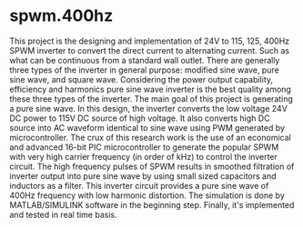 # spwm.400hz
This project is the designing and implementation of 24V to 115, 125, 400Hz SPWM inverter to convert the direct current to alternating current. Such as what can be continuous from a standard wall outlet. There are generally three types of the inverter in general purpose: modified sine wave, pure sine wave, and square wave. Considering the power output capability, efficiency and harmonics pure sine wave inverter is the best quality among these three types of the inverter. The main goal of this project is generating a pure sine wave. In this design, the inverter converts the low voltage 24V DC power to 115V DC source of high voltage. It also converts high DC source into AC waveform identical to sine wave using PWM generated by microcontroller. The crux of this research work is the use of an economical and advanced 16-bit PIC microcontroller to generate the popular SPWM with very high carrier frequency (in order of kHz) to control the inverter circuit. The high frequency pulses of SPWM results in smoothed filtration of inverter output into pure sine wave by using small sized capacitors and inductors as a filter. This inverter circuit provides a pure sine wave of 400Hz frequency with low harmonic distortion. The simulation is done by MATLAB/SIMULINK software in the beginning step. Finally, it's implemented and tested in real time basis.
